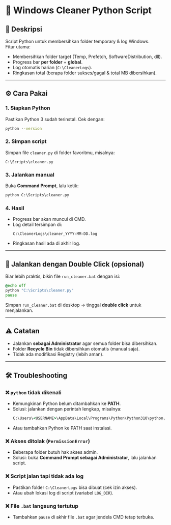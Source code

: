 # 🧹 Windows Cleaner Python Script

## 📌 Deskripsi
Script Python untuk membersihkan folder temporary & log Windows.  
Fitur utama:
- Membersihkan folder target (Temp, Prefetch, SoftwareDistribution, dll).  
- Progress bar **per folder** + **global**.  
- Log otomatis harian (`C:\CleanerLogs`).  
- Ringkasan total (berapa folder sukses/gagal & total MB dibersihkan).  

---

## ⚙️ Cara Pakai

### 1. Siapkan Python
Pastikan Python 3 sudah terinstal. Cek dengan:
```cmd
python --version
```

### 2. Simpan script
Simpan file `cleaner.py` di folder favoritmu, misalnya:  
```
C:\Scripts\cleaner.py
```

### 3. Jalankan manual
Buka **Command Prompt**, lalu ketik:
```cmd
python C:\Scripts\cleaner.py
```

### 4. Hasil
- Progress bar akan muncul di CMD.  
- Log detail tersimpan di:
  ```
  C:\CleanerLogs\cleaner_YYYY-MM-DD.log
  ```
- Ringkasan hasil ada di akhir log.  

---

## 🚀 Jalankan dengan Double Click (opsional)

Biar lebih praktis, bikin file `run_cleaner.bat` dengan isi:

```bat
@echo off
python "C:\Scripts\cleaner.py"
pause
```

Simpan `run_cleaner.bat` di desktop → tinggal **double click** untuk menjalankan.

---

## ⚠️ Catatan
- Jalankan **sebagai Administrator** agar semua folder bisa dibersihkan.  
- Folder **Recycle Bin** tidak dibersihkan otomatis (manual saja).  
- Tidak ada modifikasi Registry (lebih aman).  

---

## 🛠️ Troubleshooting

### ❌ `python` tidak dikenali
- Kemungkinan Python belum ditambahkan ke **PATH**.  
- Solusi: jalankan dengan perintah lengkap, misalnya:
  ```cmd
  C:\Users\<USERNAME>\AppData\Local\Programs\Python\Python310\python.exe C:\Scripts\cleaner.py
  ```
- Atau tambahkan Python ke PATH saat instalasi.  

### ❌ Akses ditolak (`PermissionError`)
- Beberapa folder butuh hak akses admin.  
- Solusi: buka **Command Prompt sebagai Administrator**, lalu jalankan script.  

### ❌ Script jalan tapi tidak ada log
- Pastikan folder `C:\CleanerLogs` bisa dibuat (cek izin akses).  
- Atau ubah lokasi log di script (variabel `LOG_DIR`).  

### ❌ File `.bat` langsung tertutup
- Tambahkan `pause` di akhir file `.bat` agar jendela CMD tetap terbuka.  
